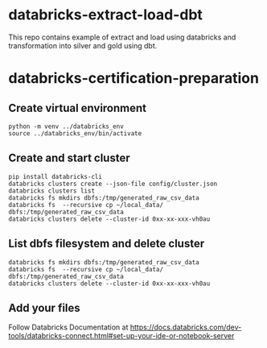 # databricks-extract-load-dbt
This repo contains example of extract and load using databricks and transformation into silver and gold using dbt.


# databricks-certification-preparation



## Create virtual environment
```
python -m venv ../databricks_env
source ../databricks_env/bin/activate
```

## Create and start cluster
```
pip install databricks-cli 
databricks clusters create --json-file config/cluster.json
databricks clusters list
databricks fs mkdirs dbfs:/tmp/generated_raw_csv_data
databricks fs  --recursive cp ~/local_data/ dbfs:/tmp/generated_raw_csv_data
databricks clusters delete --cluster-id 0xx-xx-xxx-vh0au
```
## List dbfs filesystem and delete cluster
```
databricks fs mkdirs dbfs:/tmp/generated_raw_csv_data
databricks fs  --recursive cp ~/local_data/ dbfs:/tmp/generated_raw_csv_data
databricks clusters delete --cluster-id 0xx-xx-xxx-vh0au
```

 
## Add your files
Follow Databricks Documentation at
https://docs.databricks.com/dev-tools/databricks-connect.html#set-up-your-ide-or-notebook-server
